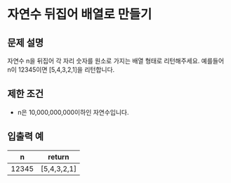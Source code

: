 # 자연수 뒤집어 배열로 만들기


## 문제 설명
자연수 n을 뒤집어 각 자리 숫자를 원소로 가지는 배열 형태로 리턴해주세요. 예를들어 n이 12345이면 [5,4,3,2,1]을 리턴합니다.

## 제한 조건
- n은 10,000,000,000이하인 자연수입니다.

## 입출력 예
| n | return |
| --- | --- |
| 12345 | [5,4,3,2,1] |
